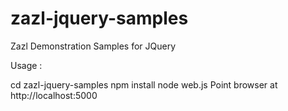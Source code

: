 zazl-jquery-samples
===================

Zazl Demonstration Samples for JQuery

Usage :

cd zazl-jquery-samples
npm install
node web.js
Point browser at http://localhost:5000


